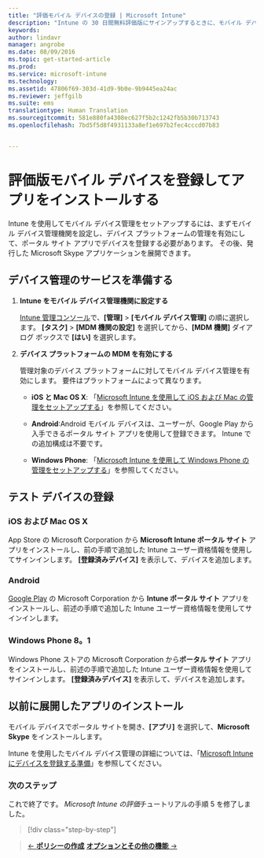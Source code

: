 ```yaml
---
title: "評価モバイル デバイスの登録 | Microsoft Intune"
description: "Intune の 30 日間無料評価版にサインアップするときに、モバイル デバイスを登録しアプリをインストールする方法"
keywords: 
author: lindavr
manager: angrobe
ms.date: 08/09/2016
ms.topic: get-started-article
ms.prod: 
ms.service: microsoft-intune
ms.technology: 
ms.assetid: 47806f69-303d-41d9-9b0e-9b9445ea24ac
ms.reviewer: jeffgilb
ms.suite: ems
translationtype: Human Translation
ms.sourcegitcommit: 581e880fa4308ec627f5b2c1242fb5b30b713743
ms.openlocfilehash: 7bd5f5d8f4931133a8ef1e697b2fec4cccd07b83


---
```


# 評価版モバイル デバイスを登録してアプリをインストールする
Intune を使用してモバイル デバイス管理をセットアップするには、まずモバイル デバイス管理機関を設定し、デバイス プラットフォームの管理を有効にして、ポータル サイト アプリでデバイスを登録する必要があります。 その後、発行した Microsoft Skype アプリケーションを展開できます。

## デバイス管理のサービスを準備する

1.  **Intune をモバイル デバイス管理機関に設定する**

    [Intune 管理コンソール](https://manage.microsoft.com/)で、**[管理]** &gt; **[モバイル デバイス管理]** の順に選択します。 **[タスク]**  >  **[MDM 機関の設定]** を選択してから、**[MDM 機関]** ダイアログ ボックスで **[はい]** を選択します。

2.  **デバイス プラットフォームの MDM を有効にする**

    管理対象のデバイス プラットフォームに対してモバイル デバイス管理を有効にします。 要件はプラットフォームによって異なります。

    -   **iOS と Mac OS X**: 「[Microsoft Intune を使用して iOS および Mac の管理をセットアップする](/Intune/Deploy-Use/set-up-ios-and-mac-management-with-microsoft-intune)」を参照してください。

    -   **Android**:Android モバイル デバイスは、ユーザーが、Google Play から入手できるポータル サイト アプリを使用して登録できます。 Intune での追加構成は不要です。

    -   **Windows Phone**: 「[Microsoft Intune を使用して Windows Phone の管理をセットアップする](/Intune/Deploy-Use/set-up-windows-phone-management-with-microsoft-intune)」を参照してください。

## テスト デバイスの登録

### iOS および Mac OS X
App Store の Microsoft Corporation から **Microsoft Intune ポータル サイト** アプリをインストールし、前の手順で追加した Intune ユーザー資格情報を使用してサインインします。 **[登録済みデバイス]** を表示して、デバイスを追加します。

### Android
[Google Play](http://go.microsoft.com/fwlink/p/?LinkId=386612) の Microsoft Corporation から **Intune ポータル サイト** アプリをインストールし、前述の手順で追加した Intune ユーザー資格情報を使用してサインインします。

### Windows Phone 8。1
Windows Phone ストアの Microsoft Corporation から**ポータル サイト** アプリをインストールし、前述の手順で追加した Intune ユーザー資格情報を使用してサインインします。  **[登録済みデバイス]** を表示して、デバイスを追加します。

## 以前に展開したアプリのインストール
モバイル デバイスでポータル サイトを開き、**[アプリ]** を選択して、**Microsoft Skype** をインストールします。

Intune を使用したモバイル デバイス管理の詳細については、「[Microsoft Intune にデバイスを登録する準備](/Intune/deploy-use/prerequisites-for-enrollment)」を参照してください。

### 次のステップ
これで終了です。 *Microsoft Intune の評価*チュートリアルの手順 5 を修了しました。

>[!div class="step-by-step"]

>[&larr; **ポリシーの作成**](.\get-started-with-a-30-day-trial-of-microsoft-intune-step-4.md)     [**オプションとその他の機能** &rarr;](.\get-started-with-a-30-day-trial-of-microsoft-intune-step-6.md)  



<!--HONumber=Oct16_HO2-->


